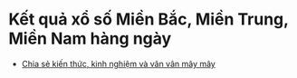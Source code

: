 # Kết quả xổ số Miền Bắc, Miền Trung, Miền Nam hàng ngày

<html>
<head>
  
  </head>
  <body>
    <ul>
      <li>
        <a href="https://dongcopper80.github.io/chia_se_kien_thuc/">Chia sẻ kiến thức, kinh nghiệm và vân vân mây mây </a>
      </li>
    </ul>
  </body>
</html>
